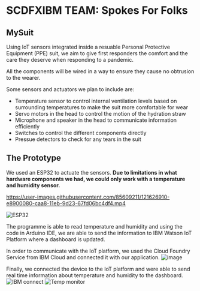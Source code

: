 # SCDFXIBM TEAM: Spokes For Folks
## MySuit

Using IoT sensors integrated inside a resuable Personal Protective Equipment (PPE) suit, we aim to give first responders the comfort and the care they deserve when responding to a pandemic.

All the components will be wired in a way to ensure they cause no obtrusion to the wearer.

Some sensors and actuators we plan to include are: 
- Temperature sensor to control internal ventilation levels based on surrounding temperatures to make the suit more comfortable for wear
- Servo motors in the head to control the motion of the hydration straw
- Microphone and speaker in the head to communicate information efficiently
- Switches to control the different components directly
- Pressue detectors to check for any tears in the suit

## The Prototype

We used an ESP32 to actuate the sensors. **Due to limitations in what hardware components we had, we could only work with a temperature and humidity sensor.**


https://user-images.githubusercontent.com/85609211/121626910-e8900080-caa8-11eb-9d23-67fd06bc4df4.mp4



![ESP32](https://user-images.githubusercontent.com/85609211/121624043-5e916900-caa3-11eb-9d84-510e08fbd472.png)


The programme is able to read temperature and humidity and using the code in Arduino IDE, we are able to send the information to IBM Watson IoT 
Platform where a dashboard is updated.

In order to communicate with the IoT platform, we used the Cloud Foundry Service from IBM Cloud and connected it with our application.
![image](https://user-images.githubusercontent.com/85609211/121624425-1757a800-caa4-11eb-9d02-088a273648d2.png)

Finally, we connected the device to the IoT platform and were able to send real time information about temperature and humidity to the dashboard.
![IBM connect](https://user-images.githubusercontent.com/85609211/121624630-71f10400-caa4-11eb-928a-1e3b3f752206.png)
![Temp monitor](https://user-images.githubusercontent.com/85609211/121624638-73bac780-caa4-11eb-928c-b6a2b1517c01.png)


